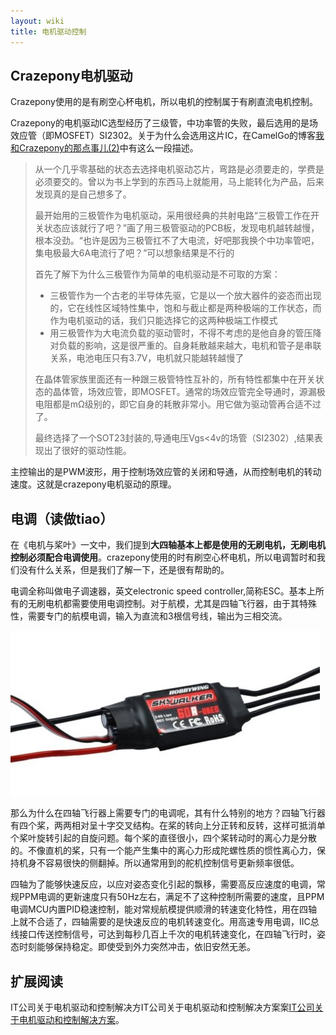 ```yaml
---
layout: wiki
title: 电机驱动控制
---
```


## Crazepony电机驱动
Crazepony使用的是有刷空心杯电机，所以电机的控制属于有刷直流电机控制。

Crazepony的电机驱动IC选型经历了三级管，中功率管的失败，最后选用的是场效应管（即MOSFET）SI2302。关于为什么会选用这片IC，在CamelGo的博客[我和Crazepony的那点事儿(2)](http://www.crazepony.com/2014/05/29/story-with-crazepony-2.html)中有这么一段描述。

>从一个几乎零基础的状态去选择电机驱动芯片，弯路是必须要走的，学费是必须要交的。曾以为书上学到的东西马上就能用，马上能转化为产品，后来发现真的是自己想多了。
>
>最开始用的三极管作为电机驱动，采用很经典的共射电路“三极管工作在开关状态应该就行了吧？”画了用三极管驱动的PCB板，发现电机越转越慢，根本没劲。“也许是因为三极管扛不了大电流，好吧那我换个中功率管吧，集电极最大6A电流行了吧？”可以想象结果是不行的
>
>首先了解下为什么三极管作为简单的电机驱动是不可取的方案：
>
>* 三极管作为一个古老的半导体先驱，它是以一个放大器件的姿态而出现的，它在线性区域特性集中，饱和与截止都是两种极端的工作状态，而作为电机驱动的话，我们只能选择它的这两种极端工作模式
>* 用三极管作为大电流负载的驱动管时，不得不考虑的是他自身的管压降对负载的影响，这是很严重的。自身耗散越来越大，电机和管子是串联关系，电池电压只有3.7V，电机就只能越转越慢了
>
>在晶体管家族里面还有一种跟三极管特性互补的，所有特性都集中在开关状态的晶体管，场效应管，即MOSFET。通常的场效应管完全导通时，源漏极电阻都是mΩ级别的，即它自身的耗散非常小。用它做为驱动管再合适不过了。
>
>最终选择了一个SOT23封装的,导通电压Vgs<4v的场管（SI2302）,结果表现出了很好的驱动性能。

主控输出的是PWM波形，用于控制场效应管的关闭和导通，从而控制电机的转动速度。这就是crazepony电机驱动的原理。

## 电调（读做tiao）

在《电机与桨叶》一文中，我们提到**大四轴基本上都是使用的无刷电机，无刷电机控制必须配合电调使用**。crazepony使用的时有刷空心杯电机，所以电调暂时和我们没有什么关系，但是我们了解一下，还是很有帮助的。

电调全称叫做电子调速器，英文electronic speed controller,简称ESC。基本上所有的无刷电机都需要使用电调控制。对于航模，尤其是四轴飞行器，由于其特殊性，需要专门的航模电调，输入为直流和3根信号线，输出为三相交流。

![](/assets/img/esc.jpg)

那么为什么在四轴飞行器上需要专门的电调呢，其有什么特别的地方？四轴飞行器有四个桨，两两相对呈十字交叉结构。在桨的转向上分正转和反转，这样可抵消单个桨叶旋转引起的自旋问题。每个桨的直径很小，四个桨转动时的离心力是分散的。不像直机的桨，只有一个能产生集中的离心力形成陀螺性质的惯性离心力，保持机身不容易很快的侧翻掉。所以通常用到的舵机控制信号更新频率很低。

四轴为了能够快速反应，以应对姿态变化引起的飘移，需要高反应速度的电调，常规PPM电调的更新速度只有50Hz左右，满足不了这种控制所需要的速度，且PPM电调MCU内置PID稳速控制，能对常规航模提供顺滑的转速变化特性，用在四轴上就不合适了，四轴需要的是快速反应的电机转速变化。用高速专用电调，IIC总线接口传送控制信号，可达到每秒几百上千次的电机转速变化，在四轴飞行时，姿态时刻能够保持稳定。即使受到外力突然冲击，依旧安然无恙。

## 扩展阅读

IT公司关于电机驱动和控制解决方IT公司关于电机驱动和控制解决方案案[IT公司关于电机驱动和控制解决方案](http://www.ti.com.cn/ww/motor_drive_and_control_solutions/index.htm)。
